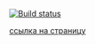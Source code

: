 [![Build status](https://ci.appveyor.com/api/projects/status/kiq2i56aqoyfdja3?svg=true)](https://ci.appveyor.com/project/IrinaOre/hw-ahj6)

[ссылка на страницу](https://irinaore.github.io/hw_ahj6/)
